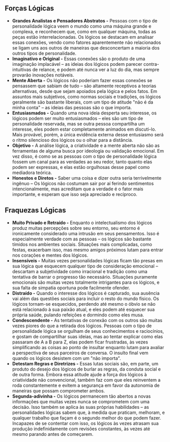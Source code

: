 ## Forças Lógicas

- **Grandes Analistas e Pensadores Abstratos -** Pessoas com o tipo de personalidade lógica veem o mundo como uma máquina grande e complexa, e reconhecem que, como em qualquer máquina, todas as peças estão interrelacionadas. Os lógicos se destacam em analisar essas conexões, vendo como fatores aparentemente não relacionados se ligam uns aos outros de maneiras que desconcertam a maioria dos outros tipos de personalidade.
- **Imaginativo e Original -** Essas conexões são o produto de uma imaginação implacável – as ideias dos lógicos podem parecer contra-intuitivas de relance, e podem até nunca ver a luz do dia, mas sempre provarão inovações notáveis.
- **Mente Aberta -** Os lógicos não poderiam fazer essas conexões se pensassem que sabiam de tudo – são altamente receptivos a teorias alternativas, desde que sejam apoiados pela lógica e pelos fatos. Em assuntos mais subjetivos, como normas sociais e tradições, os lógicos geralmente são bastante liberais, com um tipo de atitude "não é da minha conta" – as ideias das pessoas são o que importa.
- **Entusiasmados -** Quando uma nova ideia desperta seu interesse, os lógicos podem ser muito entusiasmados – eles são um tipo de personalidade reservada, mas se outra pessoa compartilha um interesse, eles podem estar completamente animados em discuti-lo. Mais provável, porém, a única evidência externa desse entusiasmo será o ritmo silencioso dos lógicos ou o olhar para a distância.
- **Objetivo -** A análise lógica, a criatividade e a mente aberta não são as ferramentas de alguma busca por ideologia ou validação emocional. Em vez disso, é como se as pessoas com o tipo de personalidade lógica fossem um canal para as verdades ao seu redor, tanto quanto elas podem ser expressas, e elas estão orgulhosas desse papel como mediadora teórica.
- **Honestos e Diretos -** Saber uma coisa e dizer outra seria terrivelmente ingênuo – Os lógicos não costumam sair por aí ferindo sentimentos intencionalmente, mas acreditam que a verdade é o fator mais importante, e esperam que isso seja apreciado e recíproco.

## Fraquezas Lógicas

- **Muito Privado e Retraído -** Enquanto o intelectualismo dos lógicos produz muitas percepções sobre seu entorno, seu entorno é ironicamente considerado uma intrusão em seus pensamentos. Isso é especialmente verdade com as pessoas – os lógicos são bastante tímidos nos ambientes sociais. Situações mais complicadas, como festas, exacerbam isso, mas mesmo amigos próximos lutam para entrar nos corações e mentes dos lógicos.
- **Insensíveis -** Muitas vezes personalidades lógicas ficam tão presas em sua lógica que esquecem qualquer tipo de consideração emocional – descartam a subjetividade como irracional e tradição como uma tentativa de barrar o progresso tão necessário. Situações puramente emocionais são muitas vezes totalmente intrigantes para os lógicos, e sua falta de simpatia oportuna pode facilmente ofender.
- **Distraído -** Quando o interesse dos lógicos é capturado, sua ausência vai além das questões sociais para incluir o resto do mundo físico. Os lógicos tornam-se esquecidos, perdendo até mesmo o óbvio se não está relacionado à sua paixão atual, e eles podem até esquecer sua própria saúde, pulando refeições e dormindo como eles musa.
- **Condescendente -** As tentativas de conexão com os outros são muitas vezes piores do que a retirada dos lógicos. Pessoas com o tipo de personalidade lógica se orgulham de seus conhecimentos e raciocínios, e gostam de compartilhar suas ideias, mas ao tentar explicar como elas passaram de A a B para Z, elas podem ficar frustradas, às vezes simplificando as coisas ao ponto de insultar enquanto lutam para avaliar a perspectiva de seus parceiros de conversa. O insulto final vem quando os lógicos desistem com um "não importa".
- **Detestam Regras e Diretrizes -** Essas lutas sociais são, em parte, um produto do desejo dos lógicos de burlar as regras, da conduta social e de outra forma. Embora essa atitude ajude a força dos lógicos à criatividade não convencional, também faz com que eles reinventem a roda constantemente e evitem a segurança em favor da autonomia de maneiras que possam comprometer ambos.
- **Segunda-adivinha -** Os lógicos permanecem tão abertos a novas informações que muitas vezes nunca se comprometem com uma decisão. Isso também se aplica às suas próprias habilidades – as personalidades lógicas sabem que, à medida que praticam, melhoram, e qualquer trabalho que façam é o segundo melhor do que podem fazer. Incapazes de se contentar com isso, os lógicos às vezes atrasam sua produção indefinidamente com revisões constantes, às vezes até mesmo parando antes de começarem.